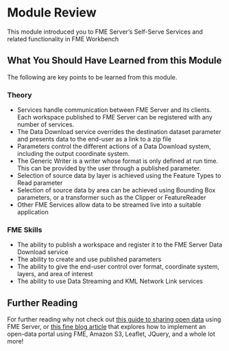 # Module Review

This module introduced you to FME Server’s Self-Serve Services and related functionality in FME Workbench

## What You Should Have Learned from this Module ##

The following are key points to be learned from this module.

### Theory ###

- Services handle communication between FME Server and its clients. Each workspace published to FME Server can be registered with any number of services.
- The Data Download service overrides the destination dataset parameter and presents data to the end-user as a link to a zip file
- Parameters control the different actions of a Data Download system, including the output coordinate system.
- The Generic Writer is a writer whose format is only defined at run time. This can be provided by the user through a published parameter.
- Selection of source data by layer is achieved using the Feature Types to Read parameter
- Selection of source data by area can be achieved using Bounding Box parameters, or a transformer such as the Clipper or FeatureReader
- Other FME Services allow data to be streamed live into a suitable application 

### FME Skills ###

- The ability to publish a workspace and register it to the FME Server Data Download service
- The ability to create and use published parameters
- The ability to give the end-user control over format, coordinate system, layers, and area of interest
- The ability to use Data Streaming and KML Network Link services


## Further Reading ##

For further reading why not check out [this guide to sharing open data](http://blog.safe.com/2016/05/open-data-portals/) using FME Server, or [this fine blog article](http://blog.safe.com/2016/05/how-to-build-a-data-downloader-with-leaflet-and-fme-cloud/) that explores how to implement an open-data portal using FME, Amazon S3, Leaflet, JQuery, and a whole lot more!
